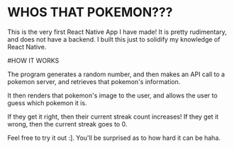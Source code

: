 # WHOS THAT POKEMON???

This is the very first React Native App I have made! It is pretty rudimentary, and does not have a backend. I built this just to solidify my knowledge of React Native.

#HOW IT WORKS

The program generates a random number, and then makes an API call to a pokemon server, and retrieves that pokemon's information.

It then renders that pokemon's image to the user, and allows the user to guess which pokemon it is.

If they get it right, then their current streak count increases! If they get it wrong, then the current streak goes to 0. 

Feel free to try it out :]. You'll be surprised as to how hard it can be haha. 